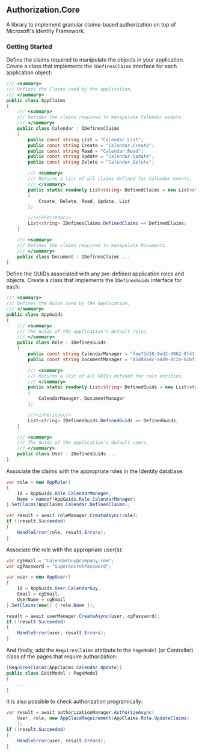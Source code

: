 ## Authorization.Core
A library to implement granular claims-based authorization on top of Microsoft's Identity Framework.

### Getting Started
Define the claims required to manipulate the objects in your application.
Create a class that implements the `IDefinesClaims` interface for each application object:
```c#
/// <summary>
/// Defines the Claims used by the application.
/// </summary>
public class AppClaims
{
    /// <summary>
    /// Defines the claims required to manipulate Calendar events.
    /// </summary>
    public class Calendar : IDefinesClaims
    {
        public const string List = "Calendar.List";
        public const string Create = "Calendar.Create";
        public const string Read = "Calendar.Read";
        public const string Update = "Calendar.Update";
        public const string Delete = "Calendar.Delete";

        /// <summary>
        /// Returns a list of all claims defined for Calendar events.
        /// </summary>
        public static readonly List<string> DefinedClaims = new List<string>
        {
            Create, Delete, Read, Update, List
        };

        ///<inheritdoc/>
        List<string> IDefinesClaims.DefinedClaims => DefinedClaims;
    }

    /// <summary>
    /// Defines the claims required to manipulate Documents.
    /// </summary>
    public class Document : IDefinesClaims ...
}
```

Define the GUIDs associated with any pre-defined application roles and objects.
Create a class that implements the `IDefinesGuids` interface for each:
```c#
/// <summary>
/// Defines the Guids used by the application.
/// </summary>
public class AppGuids
{
    /// <summary>
    /// The Guids of the application's default roles.
    /// </summary>
    public class Role : IDefinesGuids
    {
        public const string CalendarManager = "fee71d38-9ed2-4962-8f43-8cd48678c65e";
        public const string DocumentManager = "45d88a4c-a4d9-4c2a-8cbf-38c883ff6130";

        /// <summary>
        /// Returns a list of all GUIDs defined for role entities.
        /// </summary>
        public static readonly List<string> DefinedGuids = new List<string>
        {
            CalendarManager, DocumentManager
        };

        ///<inheritdoc/>
        List<string> IDefinesGuids.DefinedGuids => DefinedGuids;
    }

    /// <summary>
    /// The Guids of the application's default users.
    /// </summary>
    public class User : IDefinesGuids ...
}
```
Associate the claims with the appropriate roles in the Identity database:
```c#
var role = new AppRole()
{
    Id = AppGuids.Role.CalendarManager,
    Name = nameof(AppGuids.Role.CalendarManager)
}.SetClaims(AppClaims.Calendar.DefinedClaims);

var result = await roleManager.CreateAsync(role);
if (!result.Succeeded)
{
    HandleError(role, result.Errors);
}
```
Associate the role with the appropriate user(s):
```c#
var cgEmail = "CalendarGuy@company.com";
var cgPassword = "SuperSecretPassword";

var user = new AppUser()
{
    Id = AppGuids.User.CalendarGuy,
    Email = cgEmail,
    UserName = cgEmail
}.SetClaims(new[] { role.Name });

result = await userManager.CreateAsync(user, cgPassword);
if (!result.Succeeded)
{
    HandleError(user, result.Errors);
}
```
And finally, add the `RequiresClaims` attribute to the `PageModel` (or Controller) class of the pages that require authorization:
```c#
[RequiresClaims(AppClaims.Calendar.Update)]
public class EditModel : PageModel
{
    ...
}
```
It is also possible to check authorization programically:
```c#
var result = await authorizationManager.AuthorizeAsync(
    User, role, new AppClaimRequirement(AppClaims.Role.UpdateClaims)
    );
if (!result.Succeeded)
{
    HandleError(user, result.Errors);
}
```